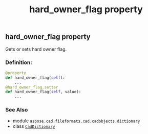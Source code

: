 ﻿---
title: hard_owner_flag property
second_title: Aspose.CAD for Python via .NET API References
description: 
type: docs
weight: 160
url: /python-net/aspose.cad.fileformats.cad.cadobjects.dictionary/caddictionary/hard_owner_flag/
is_root: false
---

## hard_owner_flag property


Gets or sets hard owner flag.
### Definition:
```python
@property
def hard_owner_flag(self):
    ...
@hard_owner_flag.setter
def hard_owner_flag(self, value):
    ...
```

### See Also
* module [`aspose.cad.fileformats.cad.cadobjects.dictionary`](../../)
* class [`CadDictionary`](/cad/python-net/aspose.cad.fileformats.cad.cadobjects.dictionary/caddictionary)
